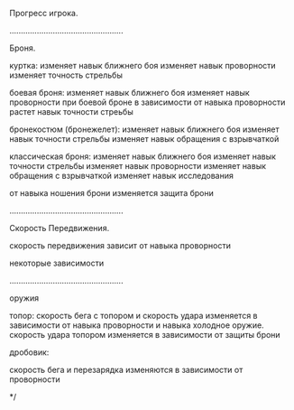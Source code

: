 Прогресс игрока.

..................................................

Броня.

куртка:
изменяет навык ближнего боя
изменяет навык проворности
изменяет точность стрельбы

боевая броня:
изменяет навык ближнего боя
изменяет навык проворности
при боевой броне в зависимости от навыка проворности 
растет навык точности стреьбы

бронекостюм (бронежелет):
изменяет навык ближнего боя
изменяет навык точности стрельбы
изменяет навык обращения с взрывчаткой

классическая броня:
изменяет навык ближнего боя
изменяет навык точности стрельбы
изменяет навык проворности
изменяет навык обращения с взрывчаткой
изменяет навык исследования

от навыка ношения брони изменяется защита брони

..................................................

Скорость Передвижения.

скорость передвижения зависит от навыка проворности

некоторые зависимости 

..................................................

оружия

топор:
скорость бега с топором и скорость удара изменяется в 
зависимости от навыка проворности и навыка холодное оружие.
скорость удара топором изменяется в зависимости от защиты брони

дробовик:

скорость бега и перезарядка изменяются в зависимости от проворности

*/

